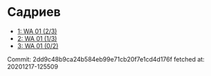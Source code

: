 # Садриев
- [1: WA 01 (2/3)](1.md)
- [2: WA 01 (1/3)](2.md)
- [3: WA 01 (0/2)](3.md)

Commit: 2dd9c48b9ca24b584eb99e71cb20f7e1cd4d176f
 fetched at: 20201217-125509
